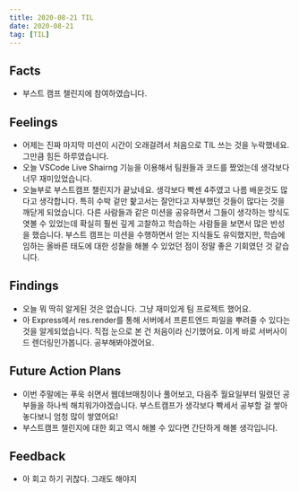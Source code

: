 ```yaml
---
title: 2020-08-21 TIL
date: 2020-08-21
tag: [TIL]
---
```


## Facts

- 부스트 캠프 챌린지에 참여하였습니다.

## Feelings

- 어제는 진짜 마지막 미션이 시간이 오래걸려서 처음으로 TIL 쓰는 것을 누락했네요. 그만큼 힘든 하루였습니다.
- 오늘 VSCode Live Shairng 기능을 이용해서 팀원들과 코드를 짰었는데 생각보다 너무 재미있었습니다.
- 오늘부로 부스트캠프 챌린지가 끝났네요. 생각보다 빡센 4주였고 나름 배운것도 많다고 생각합니다. 특히 수박 겉만 핥고서는 잘안다고 자부했던 것들이 많다는 것을 깨닫게 되었습니다. 다른 사람들과 같은 미션을 공유하면서 그들이 생각하는 방식도 엿볼 수 있었는데 확실히 훨씬 깊게 고찰하고 학습하는 사람들을 보면서 많은 반성을 했습니다. 부스트 캠프는 미션을 수행하면서 얻는 지식들도 유익했지만, 학습에 임하는 올바른 태도에 대한 성찰을 해볼 수 있었던 점이 정말 좋은 기회였던 것 같습니다.

## Findings

- 오늘 뭐 딱히 알게된 것은 없습니다. 그냥 재미있게 팀 프로젝트 했어요.
- 아 Express에서 res.render를 통해 서버에서 프론트엔드 파일을 뿌려줄 수 있다는 것을 알게되었습니다. 직접 눈으로 본 건 처음이라 신기했어요. 이게 바로 서버사이드 렌더링인가봅니다. 공부해봐야겠어요.

## Future Action Plans

- 이번 주말에는 푸욱 쉬면서 웹데브매칭이나 풀어보고, 다음주 월요일부터 밀렸던 공부들을 하나씩 해치워가야겠습니다. 부스트캠프가 생각보다 빡세서 공부할 걸 쌓아놓다보니 엄청 많이 쌓였어요!
- 부스트캠프 챌린지에 대한 회고 역시 해볼 수 있다면 간단하게 해볼 생각입니다.

## Feedback

- 아 회고 하기 귀찮다. 그래도 해야지
